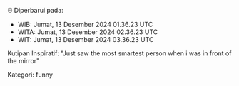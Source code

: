 ⏰ Diperbarui pada:
- WIB: Jumat, 13 Desember 2024 01.36.23 UTC
- WITA: Jumat, 13 Desember 2024 02.36.23 UTC
- WIT: Jumat, 13 Desember 2024 03.36.23 UTC

Kutipan Inspiratif:
"Just saw the most smartest person when i was in front of the mirror"


Kategori: funny

